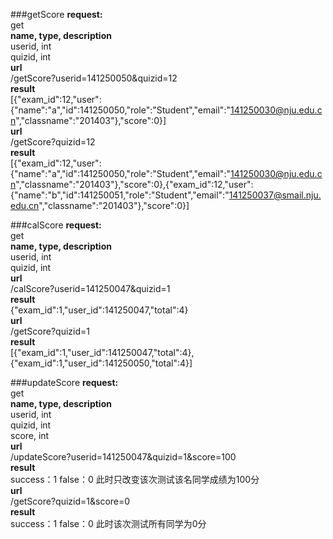 ###getScore
**request:**  
get   
**name, type, description**  
userid, int  
quizid, int  
**url**  
/getScore?userid=141250050&quizid=12  
**result**  
[{"exam_id":12,"user":{"name":"a","id":141250050,"role":"Student","email":"141250030@nju.edu.cn","classname":"201403"},"score":0}]  
**url**  
/getScore?quizid=12  
**result**  
[{"exam_id":12,"user":{"name":"a","id":141250050,"role":"Student","email":"141250030@nju.edu.cn","classname":"201403"},"score":0},{"exam_id":12,"user":{"name":"b","id":141250051,"role":"Student","email":"141250037@smail.nju.edu.cn","classname":"201403"},"score":0}]

###calScore
**request:**  
get   
**name, type, description**  
userid, int  
quizid, int  
**url**  
/calScore?userid=141250047&quizid=1  
**result**   
{"exam_id":1,"user_id":141250047,"total":4}  
**url**  
/getScore?quizid=1  
**result**   
[{"exam_id":1,"user_id":141250047,"total":4},{"exam_id":1,"user_id":141250050,"total":4}]  

###updateScore
**request:**  
get   
**name, type, description**  
userid, int  
quizid, int  
score, int  
**url**  
/updateScore?userid=141250047&quizid=1&score=100  
**result**   
success：1 false：0 此时只改变该次测试该名同学成绩为100分  
**url**  
/getScore?quizid=1&score=0  
**result**   
success：1 false：0 此时该次测试所有同学为0分